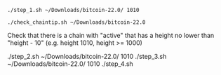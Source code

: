 
```
./step_1.sh ~/Downloads/bitcoin-22.0/ 1010

./check_chaintip.sh ~/Downloads/bitcoin-22.0
```

Check that there is a chain with "active" that has a height no lower than "height - 10" (e.g. height 1010, height >= 1000)

./step_2.sh ~/Downloads/bitcoin-22.0/ 1010
./step_3.sh ~/Downloads/bitcoin-22.0/ 1010
./step_4.sh
